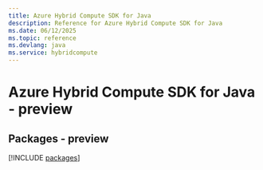 ```yaml
---
title: Azure Hybrid Compute SDK for Java
description: Reference for Azure Hybrid Compute SDK for Java
ms.date: 06/12/2025
ms.topic: reference
ms.devlang: java
ms.service: hybridcompute
---
```

# Azure Hybrid Compute SDK for Java - preview
## Packages - preview
[!INCLUDE [packages](hybrid-compute-index.md)]